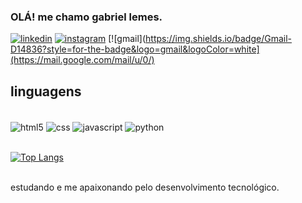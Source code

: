 ### OLÁ! me chamo gabriel lemes.

[![linkedin](https://img.shields.io/badge/LinkedIn-0077B5?style=for-the-badge&logo=linkedin&logoColor=white)](https://www.linkedin.com/in/gabriel-lemes-conf01/)
[![instagram](https://img.shields.io/badge/Instagram-E4405F?style=for-the-badge&logo=instagram&logoColor=white)](https://www.instagram.com/gabr_lemes/)
[![gmail](https://img.shields.io/badge/Gmail-D14836?style=for-the-badge&logo=gmail&logoColor=white](https://mail.google.com/mail/u/0/)


## linguagens

<div style="display: inline_block"><br/>
 <img align="center" alt="html5" src="https://img.shields.io/badge/HTML5-E34F26?style=for-the-badge&logo=html5&logoColor=white" />
 <img align="center" alt="css" src="https://img.shields.io/badge/CSS3-1572B6?style=for-the-badge&logo=css3&logoColor=white" />
 <img align="center" alt="javascript" src="https://img.shields.io/badge/JavaScript-F7DF1E?style=for-the-badge&logo=javascript&logoColor=black" />
 <img align="center" alt="python" src="https://img.shields.io/badge/Python-3776AB?style=for-the-badge&logo=python&logoColor=white" />
 

 </div> 

<br> [![Top Langs](https://github-readme-stats.vercel.app/api/top-langs/?username=Gabrlemes&layout=compact)](https://github.com/Gabrlemes/github-readme-stats)

<br>
estudando e me apaixonando pelo desenvolvimento tecnológico.
